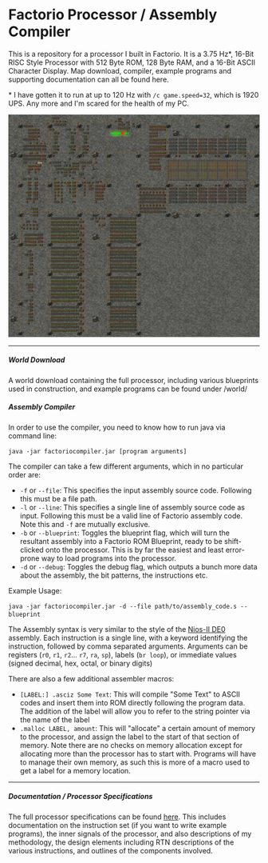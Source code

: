 # Factorio Processor / Assembly Compiler


This is a repository for a processor I built in Factorio. It is a 3.75 Hz*, 16-Bit RISC Style Processor with 512 Byte ROM, 128 Byte RAM, and a 16-Bit ASCII Character Display. Map download, compiler, example programs and supporting documentation can all be found here.

\* I have gotten it to run at up to 120 Hz with `/c game.speed=32`, which is 1920 UPS. Any more and I'm scared for the health of my PC.

![Splash Image](splash_image.jpg)

---

##### World Download

A world download containing the full processor, including various blueprints used in construction, and example programs can be found under /world/


##### Assembly Compiler

In order to use the compiler, you need to know how to run java via command line:
```
java -jar factoriocompiler.jar [program arguments]
```

The compiler can take a few different arguments, which in no particular order are:

 - `-f` or `--file`: This specifies the input assembly source code. Following this must be a file path.
 - `-l` or `--line`: This specifies a single line of assembly source code as input. Following this must be a valid line of Factorio assembly code. Note this and `-f` are mutually exclusive.
 - `-b` or `--blueprint`: Toggles the blueprint flag, which will turn the resultant assembly into a Factorio ROM Blueprint, ready to be shift-clicked onto the processor. This is by far the easiest and least error-prone way to load programs into the processor.
 - `-d` or `--debug`: Toggles the debug flag, which outputs a bunch more data about the assembly, the bit patterns, the instructions etc.
 
Example Usage:
```
java -jar factoriocompiler.jar -d --file path/to/assembly_code.s --blueprint
```

The Assembly syntax is very similar to the style of the [Nios-II DE0](https://www.intel.com/content/dam/www/programmable/us/en/pdfs/literature/hb/nios2/n2cpu_nii51017.pdf) assembly. Each instruction is a single line, with a keyword identifying the instruction, followed by comma separated arguments. Arguments can be registers (`r0`, `r1`, `r2`... `r7`, `ra`, `sp`), labels (`br loop`), or immediate values (signed decimal, hex, octal, or binary digits)

There are also a few additional assembler macros:

 - `[LABEL:] .asciz Some Text`: This will compile "Some Text" to ASCII codes and insert them into ROM directly following the program data. The addition of the label will allow you to refer to the string pointer via the name of the label
  - `.malloc LABEL, amount`: This will "allocate" a certain amount of memory to the processor, and assign the label to the start of that section of memory. Note there are no checks on memory allocation except for allocating more than the processor has to start with. Programs will have to manage their own memory, as such this is more of a macro used to get a label for a memory location. 

---
##### Documentation / Processor Specifications

The full processor specifications can be found [here](PROCESSOR.md). This includes documentation on the instruction set (if you want to write example programs), the inner signals of the processor, and also descriptions of my methodology, the design elements including RTN descriptions of the various instructions, and outlines of the components involved.
 
